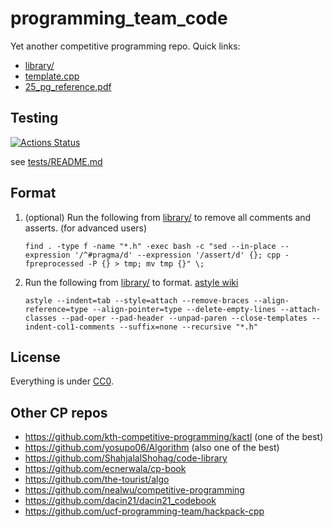 # programming_team_code

Yet another competitive programming repo. Quick links:

- [library/](https://github.com/lrvideckis/programming_team_code/tree/master/library)
- [template.cpp](https://github.com/lrvideckis/programming_team_code/blob/master/library/contest/template.cpp)
- [25_pg_reference.pdf](https://github.com/lrvideckis/programming_team_code/blob/master/25_pg_reference.pdf)

## Testing
[![Actions Status](https://github.com/lrvideckis/programming_team_code/workflows/verify/badge.svg)](https://github.com/lrvideckis/programming_team_code/actions)

see [tests/README.md](https://github.com/lrvideckis/programming_team_code/blob/master/tests/README.md)

## Format

1. (optional) Run the following from [library/](https://github.com/lrvideckis/programming_team_code/tree/master/library) to remove all comments and asserts. (for advanced users)
   ```
   find . -type f -name "*.h" -exec bash -c "sed --in-place --expression '/^#pragma/d' --expression '/assert/d' {}; cpp -fpreprocessed -P {} > tmp; mv tmp {}" \;
   ```

2. Run the following from [library/](https://github.com/lrvideckis/programming_team_code/tree/master/library) to format. [astyle wiki](http://astyle.sourceforge.net/astyle.html)
   ```
   astyle --indent=tab --style=attach --remove-braces --align-reference=type --align-pointer=type --delete-empty-lines --attach-classes --pad-oper --pad-header --unpad-paren --close-templates --indent-col1-comments --suffix=none --recursive "*.h"
   ```

## License

Everything is under [CC0](https://creativecommons.org/publicdomain/zero/1.0/).

## Other CP repos

- https://github.com/kth-competitive-programming/kactl (one of the best)
- https://github.com/yosupo06/Algorithm (also one of the best)
- https://github.com/ShahjalalShohag/code-library
- https://github.com/ecnerwala/cp-book
- https://github.com/the-tourist/algo
- https://github.com/nealwu/competitive-programming
- https://github.com/dacin21/dacin21_codebook
- https://github.com/ucf-programming-team/hackpack-cpp
